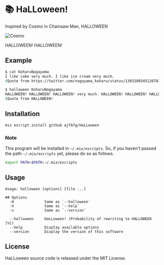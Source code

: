 # 📚 HaLLoween!

Inspired by Cosmo in Chainsaw Man, HALLOWEEN

![Cosmo](https://pbs.twimg.com/media/E5wgjJ7VoAUpwh_?format=jpg&name=small)

HALLOWEEN! HALLOWEEN!

## Example

```bash
$ cat KoharuNagayama
I like cake very much. I like ice cream very much.
(Quote from https://twitter.com/nagayama_koharu/status/1393180345126703104?s=21)

$ halloween KoharuNagayama
HALLOWEEN! HALLOWEEN! HALLOWEEN! very much. HALLOWEEN! HALLOWEEN! HALLOWEEN! HALLOWEEN! very much.
(Quote from HALLOWEEN!
```

## Installation

```bash
mix escript.install github ajfAfg/HaLLoween
```

### Note

This program will be installed in `~/.mix/escripts`.
So, if you haven't passed the path `~/.mix/escripts` yet, please do so as follows.

```bash
export PATH=$PATH:~/.mix/escripts
```

## Usage

```
Usage: halloween [options] [file ...]

## Options
  -H              Same as `--halloween`
  -h              Same as `--help`
  -v              Same as `--version`

  --halloween     HaLLoween! (Probability of rewriting to HALLOWEEN [%])
  --help          Display available options
  --version       Display the version of this software
```

## License

HaLLoween source code is released under the MIT License.
